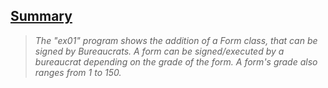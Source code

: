 <h2><u>Summary</u></h2>

> *The "ex01" program shows the addition of a Form class, that can be signed by Bureaucrats. A form can be signed/executed by a bureaucrat depending on the grade of the form. A form's grade also ranges from 1 to 150.*

